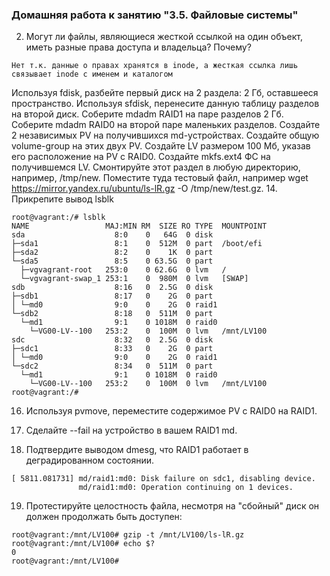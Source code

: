### Домашняя работа к занятию "3.5. Файловые системы"

2. Могут ли файлы, являющиеся жесткой ссылкой на один объект, иметь разные права доступа и владельца? Почему?
```
Нет т.к. данные о правах хранятся в inode, а жесткая ссылка лишь связывает inode с именем и каталогом
```
Используя fdisk, разбейте первый диск на 2 раздела: 2 Гб, оставшееся пространство.
Используя sfdisk, перенесите данную таблицу разделов на второй диск.
Соберите mdadm RAID1 на паре разделов 2 Гб.
Соберите mdadm RAID0 на второй паре маленьких разделов.
Создайте 2 независимых PV на получившихся md-устройствах.
Создайте общую volume-group на этих двух PV.
Создайте LV размером 100 Мб, указав его расположение на PV с RAID0.
Создайте mkfs.ext4 ФС на получившемся LV.
Смонтируйте этот раздел в любую директорию, например, /tmp/new.
Поместите туда тестовый файл, например wget https://mirror.yandex.ru/ubuntu/ls-lR.gz -O /tmp/new/test.gz.
14. Прикрепите вывод lsblk
```
root@vagrant:/# lsblk
NAME                 MAJ:MIN RM  SIZE RO TYPE  MOUNTPOINT
sda                    8:0    0   64G  0 disk
├─sda1                 8:1    0  512M  0 part  /boot/efi
├─sda2                 8:2    0    1K  0 part
└─sda5                 8:5    0 63.5G  0 part
  ├─vgvagrant-root   253:0    0 62.6G  0 lvm   /
  └─vgvagrant-swap_1 253:1    0  980M  0 lvm   [SWAP]
sdb                    8:16   0  2.5G  0 disk
├─sdb1                 8:17   0    2G  0 part
│ └─md0                9:0    0    2G  0 raid1
└─sdb2                 8:18   0  511M  0 part
  └─md1                9:1    0 1018M  0 raid0
    └─VG00-LV--100   253:2    0  100M  0 lvm   /mnt/LV100
sdc                    8:32   0  2.5G  0 disk
├─sdc1                 8:33   0    2G  0 part
│ └─md0                9:0    0    2G  0 raid1
└─sdc2                 8:34   0  511M  0 part
  └─md1                9:1    0 1018M  0 raid0
    └─VG00-LV--100   253:2    0  100M  0 lvm   /mnt/LV100
root@vagrant:/#
```
16. Используя pvmove, переместите содержимое PV с RAID0 на RAID1.

17. Сделайте --fail на устройство в вашем RAID1 md.

18. Подтвердите выводом dmesg, что RAID1 работает в деградированном состоянии.
```
[ 5811.081731] md/raid1:md0: Disk failure on sdc1, disabling device.
               md/raid1:md0: Operation continuing on 1 devices.
```
19. Протестируйте целостность файла, несмотря на "сбойный" диск он должен продолжать быть доступен:
```
root@vagrant:/mnt/LV100# gzip -t /mnt/LV100/ls-lR.gz
root@vagrant:/mnt/LV100# echo $?
0
root@vagrant:/mnt/LV100#
```

